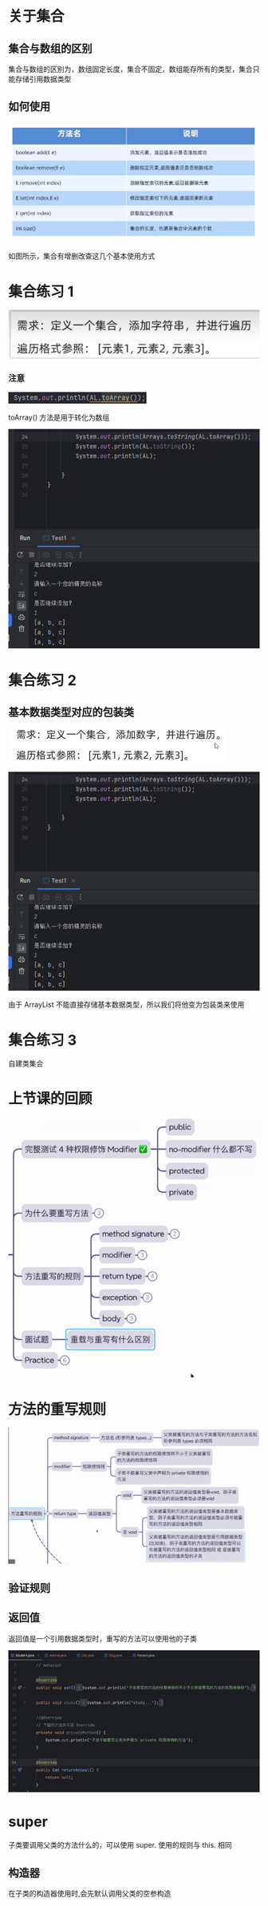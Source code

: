 # 关于集合

## 集合与数组的区别

集合与数组的区别为，数组固定长度，集合不固定，数组能存所有的类型，集合只能存储引用数据类型

## 如何使用

![img.png](Img/img.png)

如图所示，集合有增删改查这几个基本使用方式

# 集合练习 1

![img_1.png](Img/img_1.png)

### 注意

![img_2.png](Img/img_2.png)

toArray() 方法是用于转化为数组

![img_3.png](Img/img_3.png)

# 集合练习 2

## 基本数据类型对应的包装类

![img_5.png](Img/img_5.png)

![img_4.png](Img/img_4.png)

由于 ArrayList 不能直接存储基本数据类型，所以我们将他变为包装类来使用

# 集合练习  3

自建类集合

# 上节课的回顾

![img_6.png](Img/img_6.png)


# 方法的重写规则

![img_7.png](Img/img_7.png)

## 验证规则

## 返回值

返回值是一个引用数据类型时，重写的方法可以使用他的子类

![img_8.png](Img/img_8.png)

# super

子类要调用父类的方法什么的，可以使用 super. 使用的规则与 this. 相同

## 构造器

在子类的构造器使用时,会先默认调用父类的空参构造


